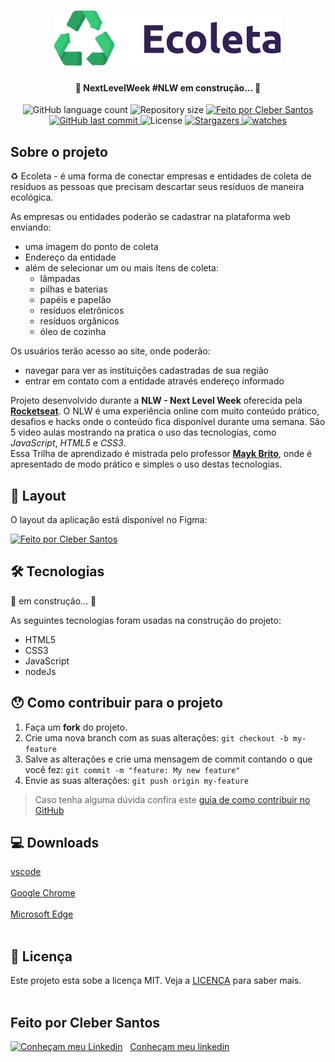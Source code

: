 
 <h1 align="center">
    <img alt="NextLevelWeek" title="#NextLevelWeek" src="public/assets/logo.svg" />
</h1>

<h4 align="center"> 
	🚧 NextLevelWeek #NLW em construção... 🚧
</h4>

<p align="center">
  <img alt="GitHub language count" src="https://img.shields.io/github/languages/count/cleber-santos/ecoleta?style=plastic">

  <img alt="Repository size" src="https://img.shields.io/github/repo-size/cleber-santos/ecoleta?style=plastic">

  	
  <a href="https://www.linkedin.com/in/cleber-rodrigo-santos/">
    <img alt="Feito por Cleber Santos" src="https://img.shields.io/badge/Feito%20por-Cleber%20Santos-green">
  </a>
	
  
  <a href="https://github.com/cleber-santos/ecoleta/commits/master">
    <img alt="GitHub last commit" src="https://img.shields.io/github/last-commit/cleber-santos/ecoleta?style=plastic">
  </a>

  <img alt="License" src="https://img.shields.io/badge/license-MIT-brightgreen">
   <a href="">
    <img alt="Stargazers" src="https://img.shields.io/github/stars/cleber-santos/Ecoleta?style=social">
  </a>

  <a href="">
    <img alt="watches" src="https://img.shields.io/github/watchers/cleber-santos/ecoleta?style=social">
  </a>
</p>


##  Sobre o projeto

♻️ Ecoleta - é uma forma de conectar empresas e entidades de coleta de resíduos as pessoas que precisam descartar seus resíduos de maneira ecológica.

As empresas ou entidades poderão se cadastrar na plataforma web enviando:
- uma imagem do ponto de coleta
- Endereço da entidade
- além de selecionar um ou mais ítens de coleta: 
  - lâmpadas
  - pilhas e baterias
  - papéis e papelão
  - resíduos eletrônicos
  - resíduos orgânicos
  - óleo de cozinha

Os usuários terão acesso ao site, onde poderão:
- navegar para ver as instituições cadastradas de sua região
- entrar em contato com a entidade através endereço informado

Projeto desenvolvido durante a **NLW - Next Level Week** oferecida pela **[Rocketseat](https://rocketseat.com.br/)**.
O NLW é uma experiência online com muito conteúdo prático, desafios e hacks onde o conteúdo fica disponível durante uma semana.
São 5 video aulas mostrando na pratica o uso das tecnologias, como *JavaScript*, *HTML5* e *CSS3*.<br>
Essa Trilha de aprendizado é mistrada pelo professor **[Mayk Brito](https://www.linkedin.com/in/maykbrito/)**, onde é apresentado de modo prático e simples o uso destas tecnologias.


## 🎨 Layout

O layout da aplicação está disponível no Figma:

<a href="https://www.figma.com/file/Byw4X5etg8VCmezueyhzkC/Ecoleta-(Starter)">
  <img alt="Feito por Cleber Santos" src="https://img.shields.io/badge/Link%20to-Figma-red">
</a>


## 🛠 Tecnologias

🚧 em construção... 🚧

As seguintes tecnologias foram usadas na construção do projeto:

* HTML5
* CSS3
* JavaScript
* nodeJs

## 😯 Como contribuir para o projeto

1. Faça um **fork** do projeto.
2. Crie uma nova branch com as suas alterações: `git checkout -b my-feature`
3. Salve as alterações e crie uma mensagem de commit contando o que você fez: `git commit -m "feature: My new feature"`
4. Envie as suas alterações: `git push origin my-feature`
> Caso tenha alguma dúvida confira este [guia de como contribuir no GitHub](https://github.com/firstcontributions/first-contributions)


## :computer: Downloads

[vscode](https://code.visualstudio.com/)<br><br>
[Google Chrome](https://www.google.com/intl/pt-BR/chrome/)<br><br>
[Microsoft Edge](https://www.microsoft.com/pt-br/edge)<br><br>


## 📝 Licença
Este projeto esta sobe a licença MIT. Veja a [LICENÇA](https://opensource.org/licenses/MIT) para saber mais.
<br><br>

Feito por **Cleber Santos**
---

[![Conheçam meu Linkedin](https://img.icons8.com/color/48/000000/linkedin.png)](https://www.linkedin.com/in/cleber-rodrigo-santos) &nbsp; [Conheçam meu linkedin](https://www.linkedin.com/in/cleber-rodrigo-santos)
